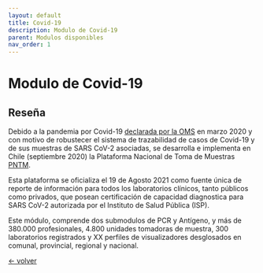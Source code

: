 ```yaml
---
layout: default
title: Covid-19
description: Modulo de Covid-19
parent: Modulos disponibles
nav_order: 1
---
```


# Modulo de Covid-19

## Reseña 

Debido a la pandemia por Covid-19 [declarada por la OMS](https://www.who.int/es/director-general/speeches/detail/who-director-general-s-opening-remarks-at-the-media-briefing-on-covid-19---11-march-2020) en marzo 2020 y con motivo de robustecer el sistema de trazabilidad de casos de Covid-19 y de sus muestras de SARS CoV-2 asociadas, se desarrolla e implementa en Chile (septiembre 2020) la Plataforma Nacional de Toma de Muestras [PNTM](https://tomademuestras.minsal.cl). 

Esta plataforma se oficializa el 19 de Agosto 2021 como fuente única de reporte de información para todos los laboratorios clínicos, tanto públicos como privados, que posean certificación de capacidad diagnostica para SARS CoV-2 autorizada por el Instituto de Salud Pública (ISP).

Este módulo, comprende dos submodulos de PCR y Antígeno, y más de 380.000 profesionales, 4.800 unidades tomadoras de muestra, 300 laboratorios registrados y XX perfiles de visualizadores desglosados en comunal, provincial, regional y nacional.

[<- volver ](/page3.md)



